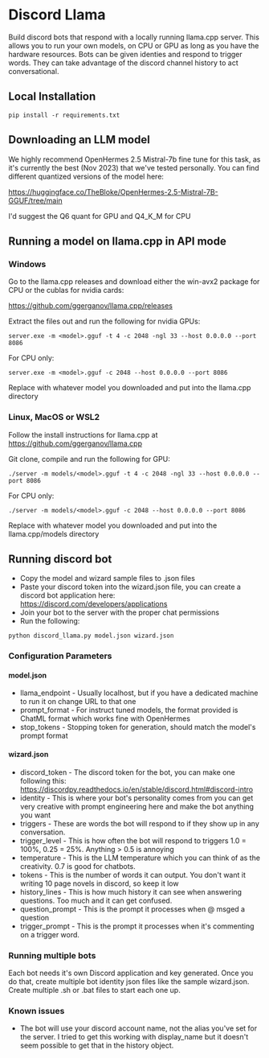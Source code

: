 # Discord Llama

Build discord bots that respond with a locally running llama.cpp server.  This allows you to run your own models, on CPU or GPU
as long as you have the hardware resources. Bots can be given identies and respond to trigger words.  They can take advantage
of the discord channel history to act conversational.

## Local Installation

```
pip install -r requirements.txt
```

## Downloading an LLM model

We highly recommend OpenHermes 2.5 Mistral-7b fine tune for this task, as it's currently the best (Nov 2023) that
we've tested personally.  You can find different quantized versions of the model here:

https://huggingface.co/TheBloke/OpenHermes-2.5-Mistral-7B-GGUF/tree/main

I'd suggest the Q6 quant for GPU and Q4_K_M for CPU

## Running a model on llama.cpp in API mode

### Windows

Go to the llama.cpp releases and download either the win-avx2 package for CPU or the cublas for nvidia cards:

https://github.com/ggerganov/llama.cpp/releases

Extract the files out and run the following for nvidia GPUs:
```
server.exe -m <model>.gguf -t 4 -c 2048 -ngl 33 --host 0.0.0.0 --port 8086
```

For CPU only:
```
server.exe -m <model>.gguf -c 2048 --host 0.0.0.0 --port 8086
```

Replace <model> with whatever model you downloaded and put into the llama.cpp directory

### Linux, MacOS or WSL2
 
Follow the install instructions for llama.cpp at https://github.com/ggerganov/llama.cpp

Git clone, compile and run the following for GPU:
```
./server -m models/<model>.gguf -t 4 -c 2048 -ngl 33 --host 0.0.0.0 --port 8086
```

For CPU only:
```
./server -m models/<model>.gguf -c 2048 --host 0.0.0.0 --port 8086
```

Replace <model> with whatever model you downloaded and put into the llama.cpp/models directory

## Running discord bot

* Copy the model and wizard sample files to .json files
* Paste your discord token into the wizard.json file, you can create a discord bot application here: https://discord.com/developers/applications
* Join your bot to the server with the proper chat permissions
* Run the following:

```
python discord_llama.py model.json wizard.json
```

### Configuration Parameters

#### model.json
* llama_endpoint - Usually localhost, but if you have a dedicated machine to run it on change URL to that one
* prompt_format - For instruct tuned models, the format provided is ChatML format which works fine with OpenHermes
* stop_tokens - Stopping token for generation, should match the model's prompt format

#### wizard.json
* discord_token - The discord token for the bot, you can make one following this:  https://discordpy.readthedocs.io/en/stable/discord.html#discord-intro
* identity - This is where your bot's personality comes from you can get very creative with prompt engineering here and make the bot anything you want
* triggers - These are words the bot will respond to if they show up in any conversation.
* trigger_level - This is how often the bot will respond to triggers 1.0 = 100%, 0.25 = 25%.  Anything > 0.5 is annoying
* temperature - This is the LLM temperature which you can think of as the creativity.  0.7 is good for chatbots.
* tokens - This is the number of words it can output.  You don't want it writing 10 page novels in discord, so keep it low
* history_lines - This is how much history it can see when answering questions.  Too much and it can get confused.
* question_prompt - This is the prompt it processes when @ msged a question
* trigger_prompt - This is the prompt it processes when it's commenting on a trigger word.


### Running multiple bots

Each bot needs it's own Discord application and key generated.  Once you do that, create multiple bot identity json files like the 
sample wizard.json.  Create multiple .sh or .bat files to start each one up.

### Known issues

* The bot will use your discord account name, not the alias you've set for the server.  I tried to get this working with display_name but it doesn't seem possible to get that in the history object.
